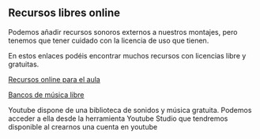 ## Recursos libres online

Podemos añadir recursos sonoros externos a nuestros montajes, pero tenemos que tener cuidado con la licencia de uso que tienen.

En estos enlaces podéis encontrar muchos recursos con licencias libre y gratuitas.

[Recursos online para el aula](https://aonialearning.com/herramientas/recursos-digitales-aula-online/)

[Bancos de música libre](https://www.educaciontrespuntocero.com/recursos/bancos-de-musica-libre/)


Youtube dispone de una biblioteca de sonidos y música gratuita. Podemos acceder a ella desde la herramienta Youtube Studio que tendremos disponible al crearnos una cuenta en youtube

